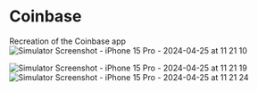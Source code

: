 # Coinbase
Recreation of the Coinbase app
![Simulator Screenshot - iPhone 15 Pro - 2024-04-25 at 11 21 10](https://github.com/nbbinny/Coinbase/assets/89327838/0bf8983c-3331-4c79-afd5-954cf86cd365)



![Simulator Screenshot - iPhone 15 Pro - 2024-04-25 at 11 21 19](https://github.com/nbbinny/Coinbase/assets/89327838/12e61e90-331e-47a1-bede-333891c8b409)
![Simulator Screenshot - iPhone 15 Pro - 2024-04-25 at 11 21 24](https://github.com/nbbinny/Coinbase/assets/89327838/6781b4d2-0bc6-444d-b9f4-780678670810)
